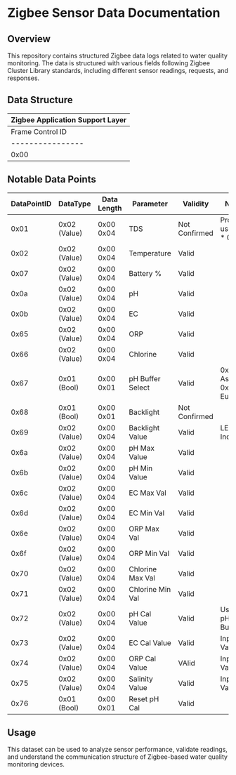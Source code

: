 # Zigbee Sensor Data Documentation

## Overview

This repository contains structured Zigbee data logs related to water quality monitoring. The data is structured with various fields following Zigbee Cluster Library standards, including different sensor readings, requests, and responses.

## Data Structure
| Zigbee Application Support Layer                                                              |
| --------------------------------------------------------------------------------------------- |
| Frame Control ID | Destination Endpoint | Cluster ID | Profile ID | Source Endpoint | Counter |
| ---------------- | -------------------- | ---------- | ---------- | --------------- | ------- |
| 0x00             | 0x01                 | 0x00 0xef  | 0x04 0x01  | 0x01            | 0x01    |


## Notable Data Points

| DataPointID | DataType     | Data Length  | Parameter        | Validity      | Notes                 |
| ----------- | ------------ | -----------  | ---------------- | ------------- | --------------------- |
| 0x01        | 0x02 (Value) | 0x00 0x04    | TDS              | Not Confirmed | Probably use EC * 0.5 |
| 0x02        | 0x02 (Value) | 0x00 0x04    | Temperature      | Valid         |                       |
| 0x07        | 0x02 (Value) | 0x00 0x04    | Battery %        | Valid         |                       |
| 0x0a        | 0x02 (Value) | 0x00 0x04    | pH               | Valid         |                       |
| 0x0b        | 0x02 (Value) | 0x00 0x04    | EC               | Valid         |                       |
| 0x65        | 0x02 (Value) | 0x00 0x04    | ORP              | Valid         |                       |
| 0x66        | 0x02 (Value) | 0x00 0x04    | Chlorine         | Valid         |                       |
| 0x67        | 0x01 (Bool)  | 0x00 0x01    | pH Buffer Select | Valid         | 0x00 Asia, 0x01 Europe|
| 0x68        | 0x01 (Bool)  | 0x00 0x01    | Backlight        | Not Confirmed |                       |
| 0x69        | 0x02 (Value) | 0x00 0x04    | Backlight Value  | Valid         | LED Indicator         |
| 0x6a        | 0x02 (Value) | 0x00 0x04    | pH Max Value     | Valid         |                       |
| 0x6b        | 0x02 (Value) | 0x00 0x04    | pH Min Value     | Valid         |                       |
| 0x6c        | 0x02 (Value) | 0x00 0x04    | EC Max Val       | Valid         |                       |
| 0x6d        | 0x02 (Value) | 0x00 0x04    | EC Min Val       | Valid         |                       |
| 0x6e        | 0x02 (Value) | 0x00 0x04    | ORP Max Val      | Valid         |                       |
| 0x6f        | 0x02 (Value) | 0x00 0x04    | ORP Min Val      | Valid         |                       |
| 0x70        | 0x02 (Value) | 0x00 0x04    | Chlorine Max Val | Valid         |                       |
| 0x71        | 0x02 (Value) | 0x00 0x04    | Chlorine Min Val | Valid         |                       |
| 0x72        | 0x02 (Value) | 0x00 0x04    | pH Cal Value     | Valid         | Using pH Buffer       |
| 0x73        | 0x02 (Value) | 0x00 0x04    | EC Cal Value     | Valid         | Input Value           |
| 0x74        | 0x02 (Value) | 0x00 0x04    | ORP Cal Value    | VAlid         | Input Value           |
| 0x75        | 0x02 (Value) | 0x00 0x04    | Salinity Value   | Valid         | Input Value           |
| 0x76        | 0x01 (Bool)  | 0x00 0x01    | Reset pH Cal     | Valid         |                       |

## Usage

This dataset can be used to analyze sensor performance, validate readings, and understand the communication structure of Zigbee-based water quality monitoring devices.

